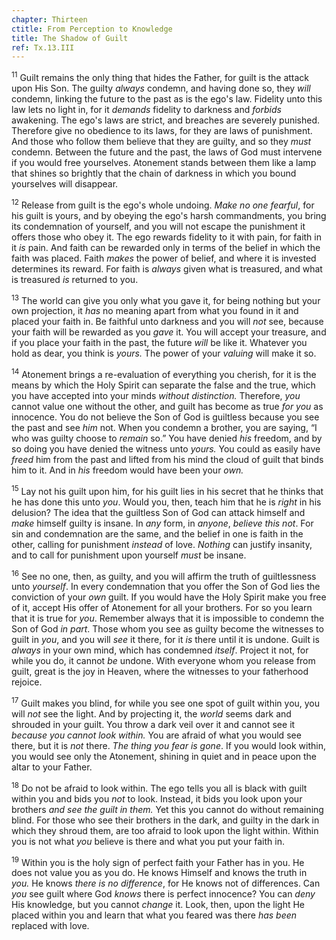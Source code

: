 ```yaml
---
chapter: Thirteen
ctitle: From Perception to Knowledge
title: The Shadow of Guilt
ref: Tx.13.III
---
```


<sup>11</sup> Guilt remains the only thing that hides the Father, for guilt is the
attack upon His Son. The guilty *always* condemn, and having done so,
they *will* condemn, linking the future to the past as is the ego's law.
Fidelity unto this law lets no light in, for it *demands* fidelity to
darkness and *forbids* awakening. The ego's laws are strict, and
breaches are severely punished. Therefore give no obedience to its laws,
for they are laws of punishment. And those who follow them believe that
they are guilty, and so they *must* condemn. Between the future and the
past, the laws of God must intervene if you would free yourselves.
Atonement stands between them like a lamp that shines so brightly that
the chain of darkness in which you bound yourselves will disappear.

<sup>12</sup> Release from guilt is the ego's whole undoing. *Make no one fearful*,
for his guilt is yours, and by obeying the ego's harsh commandments, you
bring its condemnation of yourself, and you will not escape the
punishment it offers those who obey it. The ego rewards fidelity to it
with pain, for faith in it *is* pain. And faith can be rewarded only in
terms of the belief in which the faith was placed. Faith *makes* the
power of belief, and where it is invested determines its reward. For
faith is *always* given what is treasured, and what is treasured *is*
returned to you.

<sup>13</sup> The world can give you only what you gave it, for being nothing but
your own projection, it *has* no meaning apart from what you found in it
and placed your faith in. Be faithful unto darkness and you will *not*
see, because your faith will be rewarded as you *gave* it. You will
accept your treasure, and if you place your faith in the past, the
future *will* be like it. Whatever you hold as dear, you think is
*yours.* The power of your *valuing* will make it so.

<sup>14</sup> Atonement brings a re-evaluation of everything you cherish, for it is
the means by which the Holy Spirit can separate the false and the true,
which you have accepted into your minds *without distinction.*
Therefore, *you* cannot value one without the other, and guilt has
become as true *for you* as innocence. You do not believe the Son of God
is guiltless because you see the past and see *him* not. When you
condemn a brother, you are saying, “I who was guilty choose to *remain*
so.” You have denied *his* freedom, and by so doing you have denied the
witness unto *yours.* You could as easily have *freed* him from the past
and lifted from his mind the cloud of guilt that binds him to it. And in
*his* freedom would have been your *own.*

<sup>15</sup> Lay not his guilt upon him, for his guilt lies in his secret that he
thinks that he has done this unto *you*. Would you, then, teach him that
he is *right* in his delusion? The idea that the guiltless Son of God
can attack himself and *make* himself guilty is insane. In *any* form,
in *anyone*, *believe this not*. For sin and condemnation are the same,
and the belief in one is faith in the other, calling for punishment
*instead* of love. *Nothing* can justify insanity, and to call for
punishment upon yourself *must* be insane.

<sup>16</sup> See no one, then, as guilty, and you will affirm the truth of
guiltlessness unto *yourself*. In every condemnation that you offer the
Son of God lies the conviction of your *own* guilt. If you would have
the Holy Spirit make you free of it, accept His offer of Atonement for
all your brothers. For so you learn that it is true for *you*. Remember
always that it is impossible to condemn the Son of God *in part*. Those
whom you see as guilty become the witnesses to guilt in *you*, and you
will *see* it there, for it *is* there until it is undone. Guilt is
*always* in your own mind, which has condemned *itself*. Project it not,
for while you do, it cannot *be* undone. With everyone whom you release
from guilt, great is the joy in Heaven, where the witnesses to your
fatherhood rejoice.

<sup>17</sup> Guilt makes you blind, for while you see one spot of guilt within
you, you will *not* see the light. And by projecting it, the *world*
seems dark and shrouded in your guilt. You throw a dark veil over it and
cannot see it *because you cannot look within.* You are afraid of what
you would see there, but it is *not* there. *The thing you fear is
gone*. If you would look within, you would see only the Atonement,
shining in quiet and in peace upon the altar to your Father.

<sup>18</sup> Do not be afraid to look within. The ego tells you all is black with
guilt within you and bids you *not* to look. Instead, it bids you look
upon your brothers *and see the guilt in them.* Yet this you cannot do
without remaining blind. For those who see their brothers in the dark,
and guilty in the dark in which they shroud them, are too afraid to look
upon the light within. Within you is not what *you* believe is there and
what you put your faith in.

<sup>19</sup> Within you is the holy sign of perfect faith your Father has in you.
He does not value you as you do. He knows Himself and knows the truth in
*you.* He knows *there is no difference*, for He knows not of
differences. Can *you* see guilt where God *knows* there is perfect
innocence? You can *deny* His knowledge, but you cannot *change* it.
Look, then, upon the light He placed within you and learn that what you
feared was there *has been* replaced with love.

